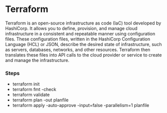 # Terraform  
Terraform is an open-source infrastructure as code (IaC) tool developed by HashiCorp. It allows you to define, provision, and manage cloud infrastructure in a consistent and repeatable manner using configuration files. These configuration files, written in the HashiCorp Configuration Language (HCL) or JSON, describe the desired state of infrastructure, such as servers, databases, networks, and other resources. Terraform then translates these files into API calls to the cloud provider or service to create and manage the infrastructure.


### Steps
* terraform init
* terraform fmt -check
* terraform validate
* terraform plan -out planfile
* terraform apply -auto-approve -input=false -parallelism=1 planfile

